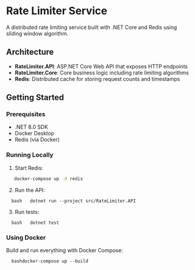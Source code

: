 # Rate Limiter Service

A distributed rate limiting service built with .NET Core and Redis using sliding window algorithm.

## Architecture

- **RateLimiter.API**: ASP.NET Core Web API that exposes HTTP endpoints
- **RateLimiter.Core**: Core business logic including rate limiting algorithms
- **Redis**: Distributed cache for storing request counts and timestamps

## Getting Started

### Prerequisites
- .NET 8.0 SDK
- Docker Desktop
- Redis (via Docker)

### Running Locally

1. Start Redis:
```bash
   docker-compose up -d redis
```
2. Run the API:
```
  bash   dotnet run --project src/RateLimiter.API
```
3. Run tests:
```
  bash   dotnet test
```

### Using Docker
Build and run everything with Docker Compose:
```
  bashdocker-compose up --build
```
